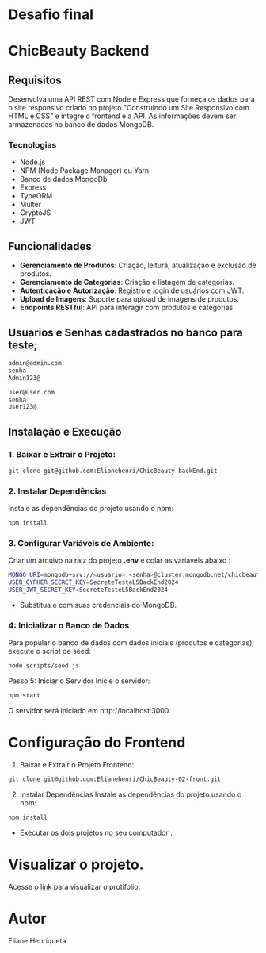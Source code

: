 #  Desafio final
# ChicBeauty Backend 


## Requisitos
Desenvolva uma API REST com Node e Express que forneça os dados para o site responsivo criado no projeto "Construindo um Site Responsivo com HTML e CSS" e integre o frontend e a API. As informações devem ser armazenadas no banco de dados MongoDB.


### Tecnologias
- Node.js 
- NPM (Node Package Manager) ou Yarn
- Banco de dados MongoDb
- Express
- TypeORM 
- Multer
- CryptoJS
- JWT
## Funcionalidades
- **Gerenciamento de Produtos**: Criação, leitura, atualização e exclusão de produtos.
- **Gerenciamento de Categorias**: Criação e listagem de categorias.
- **Autenticação e Autorização**: Registro e login de usuários com JWT.
- **Upload de Imagens**: Suporte para upload de imagens de produtos.
- **Endpoints RESTful**: API para interagir com produtos e categorias.


## Usuarios e Senhas cadastrados no banco para teste;
```bash
admin@admin.com
senha
Admin123@

user@user.com
senha
User123@
```
## Instalação e Execução

### 1. Baixar e Extrair o Projeto:

```bash
git clone git@github.com:Elianehenri/ChicBeauty-backEnd.git
```
### 2. Instalar Dependências
Instale as dependências do projeto usando o npm:

```bash
npm install
```
 ### 3. Configurar Variáveis de Ambiente:

Criar um arquivo na raiz do projeto  ****.env**** e colar as variaveis abaixo :
```bash
MONGO_URI=mongodb+srv://<usuario>:<senha>@cluster.mongodb.net/chicbeauty?retryWrites=true&w=majority
USER_CYPHER_SECRET_KEY=SecreteTesteL5BackEnd2024
USER_JWT_SECRET_KEY=SecreteTesteL5BackEnd2024

```
- Substitua <usuario> e <senha> com suas credenciais do MongoDB.



### 4: Inicializar o Banco de Dados
Para popular o banco de dados com dados iniciais (produtos e categorias), execute o script de seed:

```bash
node scripts/seed.js
```
Passo 5: Iniciar o Servidor
Inicie o servidor:

```bash
npm start
```
O servidor será iniciado em http://localhost:3000.

# Configuração do Frontend
1. Baixar e Extrair o Projeto Frontend:
```bash
git clone git@github.com:Elianehenri/ChicBeauty-02-front.git
```
2. Instalar Dependências
Instale as dependências do projeto usando o npm:

```bash
npm install
```
* Executar os dois projetos no seu computador .
# Visualizar o projeto.
 
Acesse o [link](https://chic-beauty-02.vercel.app/index.html) para visualizar o protifolio.

# Autor
Eliane Henriqueta